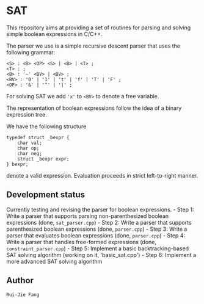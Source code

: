 # SAT
This repository aims at providing a set of routines for parsing and solving simple boolean expressions in C/C++.

The parser we use is a simple recursive descent parser that uses the following grammar:
```
<S> : <B> <OP> <S> | <B> | <T> ;
<T> : ;
<B> : '~' <BV> | <BV> ;
<BV> : '0' | '1' | 't' | 'f' | 'T' | 'F' ;
<OP> : '&' | '^' | '|' ;
```

For solving SAT we add `'x'` to `<BV>` to denote a free variable.

The representation of boolean expressions follow the idea of a binary expression tree.

We have the following structure
```
typedef struct _bexpr {
	char val;
	char op;
	char neg;
	struct _bexpr expr;
} bexpr;
```
denote a valid expression. Evaluation proceeds in strict left-to-right manner.

## Development status

Currently testing and revising the parser for boolean expressions.
		- Step 1: Write a parser that supports parsing non-parenthesized boolean expressions (done, `sat_parser.cpp`)
		- Step 2: Write a parser that supports parenthesized boolean expressions (done, `parser.cpp`)
		- Step 3: Write a parser that evaluates boolean expressions (done, `parser.cpp`)
		- Step 4: Write a parser that handles free-formed expressions (done, `constraint_parser.cpp`)
		- Step 5: Implement a basic backtracking-based SAT solving algorithm (working on it, 'basic_sat.cpp')
		- Step 6: Implement a more advanced SAT solving algorithm

## Author
	Rui-Jie Fang
